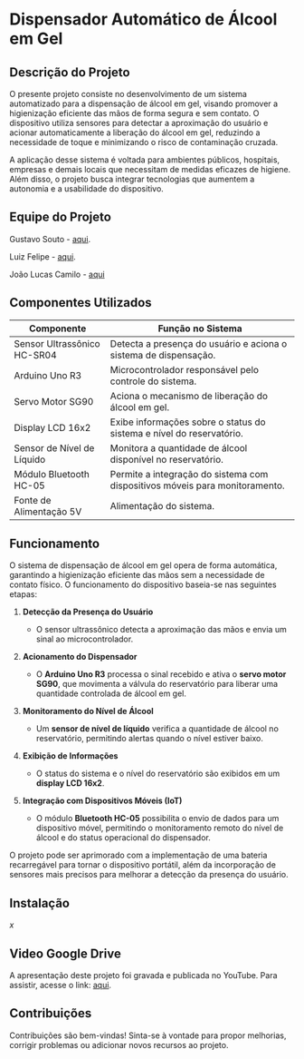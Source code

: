 # **Dispensador Automático de Álcool em Gel**  

## **Descrição do Projeto**  
O presente projeto consiste no desenvolvimento de um sistema automatizado para a dispensação de álcool em gel, visando promover a higienização eficiente das mãos de forma segura e sem contato. O dispositivo utiliza sensores para detectar a aproximação do usuário e acionar automaticamente a liberação do álcool em gel, reduzindo a necessidade de toque e minimizando o risco de contaminação cruzada.  

A aplicação desse sistema é voltada para ambientes públicos, hospitais, empresas e demais locais que necessitam de medidas eficazes de higiene. Além disso, o projeto busca integrar tecnologias que aumentem a autonomia e a usabilidade do dispositivo.  

## **Equipe do Projeto**  
Gustavo Souto - [aqui](https://github.com/gustavosouto).

Luiz Felipe - [aqui](https://github.com/LuizFelipee96).

João Lucas Camilo - [aqui](https://github.com/joaolucascamilo)

## **Componentes Utilizados**  

| **Componente**              | **Função no Sistema**                                                         |
|----------------------------|-------------------------------------------------------------------------------|
| Sensor Ultrassônico HC-SR04 | Detecta a presença do usuário e aciona o sistema de dispensação.             |
| Arduino Uno R3             | Microcontrolador responsável pelo controle do sistema.                       |
| Servo Motor SG90           | Aciona o mecanismo de liberação do álcool em gel.                            |
| Display LCD 16x2           | Exibe informações sobre o status do sistema e nível do reservatório.         |
| Sensor de Nível de Líquido | Monitora a quantidade de álcool disponível no reservatório.                  |
| Módulo Bluetooth HC-05     | Permite a integração do sistema com dispositivos móveis para monitoramento.  |
| Fonte de Alimentação 5V    | Alimentação do sistema.                                                      |

## **Funcionamento**  

O sistema de dispensação de álcool em gel opera de forma automática, garantindo a higienização eficiente das mãos sem a necessidade de contato físico. O funcionamento do dispositivo baseia-se nas seguintes etapas:  

1. **Detecção da Presença do Usuário**  
   - O sensor ultrassônico detecta a aproximação das mãos e envia um sinal ao microcontrolador.  

2. **Acionamento do Dispensador**  
   - O **Arduino Uno R3** processa o sinal recebido e ativa o **servo motor SG90**, que movimenta a válvula do reservatório para liberar uma quantidade controlada de álcool em gel.  

3. **Monitoramento do Nível de Álcool**  
   - Um **sensor de nível de líquido** verifica a quantidade de álcool no reservatório, permitindo alertas quando o nível estiver baixo.  

4. **Exibição de Informações**  
   - O status do sistema e o nível do reservatório são exibidos em um **display LCD 16x2**.  

5. **Integração com Dispositivos Móveis (IoT)**  
   - O módulo **Bluetooth HC-05** possibilita o envio de dados para um dispositivo móvel, permitindo o monitoramento remoto do nível de álcool e do status operacional do dispensador.  

O projeto pode ser aprimorado com a implementação de uma bateria recarregável para tornar o dispositivo portátil, além da incorporação de sensores mais precisos para melhorar a detecção da presença do usuário.  

## **Instalação**  
_x_  

## **Video Google Drive**  
A apresentação deste projeto foi gravada e publicada no YouTube. Para assistir, acesse o link: [aqui](https://drive.google.com/file/d/1Z5Y4WT4Inxv3UNY7E61F3dmGt30_tQ0w/view?usp=sharing).  

## **Contribuições**  
Contribuições são bem-vindas! Sinta-se à vontade para propor melhorias, corrigir problemas ou adicionar novos recursos ao projeto.  
